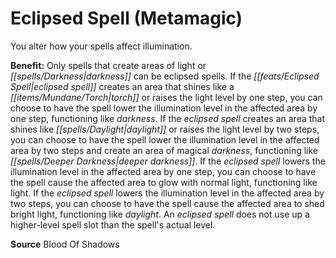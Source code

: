 ﻿---
cssclass: [feats]

---
# Eclipsed Spell (Metamagic)

You alter how your spells affect illumination.

**Benefit:** Only spells that create areas of light or _[[spells/Darkness|darkness]]_ can be eclipsed spells. If the _[[feats/Eclipsed Spell|eclipsed spell]]_ creates an area that shines like a _[[items/Mundane/Torch|torch]]_ or raises the light level by one step, you can choose to have the spell lower the illumination level in the affected area by one step, functioning like _darkness_. If the _eclipsed spell_ creates an area that shines like _[[spells/Daylight|daylight]]_ or raises the light level by two steps, you can choose to have the spell lower the illumination level in the affected area by two steps and create an area of magical _darkness_, functioning like _[[spells/Deeper Darkness|deeper darkness]]_. If the _eclipsed spell_ lowers the illumination level in the affected area by one step, you can choose to have the spell cause the affected area to glow with normal light, functioning like light. If the _eclipsed spell_ lowers the illumination level in the affected area by two steps, you can choose to have the spell cause the affected area to shed bright light, functioning like _daylight_. An _eclipsed spell_ does not use up a higher-level spell slot than the spell's actual level.

**Source** Blood Of Shadows
